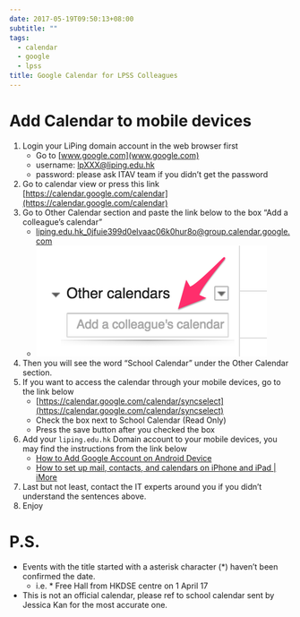 ```yaml
---
date: 2017-05-19T09:50:13+08:00
subtitle: ""
tags:
  - calendar
  - google
  - lpss
title: Google Calendar for LPSS Colleagues
---
```


# Add Calendar to mobile devices

1. Login your LiPing domain account in the web browser first
    * Go to [www.google.com](www.google.com)
    * username: lpXXX@liping.edu.hk
    * password: please ask ITAV team if you didn’t get the password
2. Go to calendar view or press this link [https://calendar.google.com/calendar](https://calendar.google.com/calendar)
3. Go to Other Calendar section and paste the link below to the box “Add a colleague’s calendar”
    * liping.edu.hk_0jfuie399d0elvaac06k0hur8o@group.calendar.google.com
    * ![image](/img/note/google-calendar-01.png)
4. Then you will see the word “School Calendar” under the Other Calendar section.
5. If you want to access the calendar through your mobile devices, go to the link below
    * [https://calendar.google.com/calendar/syncselect](https://calendar.google.com/calendar/syncselect)
    * Check the box next to School Calendar (Read Only)
    * Press the save button after you checked the box
6. Add your `liping.edu.hk` Domain account to your mobile devices, you may find the instructions from the link below
    * [How to Add Google Account on Android Device](https://www.recovery-android.com/add-google-account-on-android.html)
    * [How to set up mail, contacts, and calendars on iPhone and iPad | iMore](http://www.imore.com/how-to-set-up-mail-contacts-calendars-iphone-ipad#Gmail)
7. Last but not least, contact the IT experts around you if you didn’t understand the sentences above.
8. Enjoy

# P.S.

* Events with the title started with a asterisk character (\*) haven’t been confirmed the date.
  * i.e.  \* Free Hall from HKDSE centre on 1 April 17
* This is not an official calendar, please ref to school calendar sent by Jessica Kan for the most accurate one.
